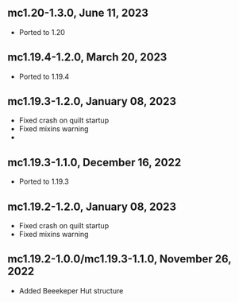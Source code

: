 ## mc1.20-1.3.0, June 11, 2023

- Ported to 1.20

## mc1.19.4-1.2.0, March 20, 2023

- Ported to 1.19.4

## mc1.19.3-1.2.0, January 08, 2023

- Fixed crash on quilt startup
- Fixed mixins warning
- 
## mc1.19.3-1.1.0, December 16, 2022

- Ported to 1.19.3

## mc1.19.2-1.2.0, January 08, 2023

- Fixed crash on quilt startup
- Fixed mixins warning

## mc1.19.2-1.0.0/mc1.19.3-1.1.0, November 26, 2022

- Added Beeekeper Hut structure